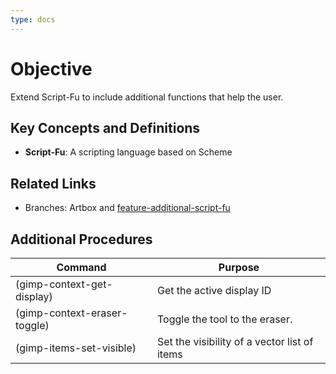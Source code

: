 ```yaml
---
type: docs
---
```


# Objective

Extend Script-Fu to include additional functions that help the user.

## Key Concepts and Definitions

- **Script-Fu**: A scripting language based on Scheme 

## Related Links

- Branches: Artbox and [feature-additional-script-fu](https://gitlab.gnome.org/pixelmixer/artbox/-/tree/feature-additional-script-fu?ref_type=heads)

## Additional Procedures

| **Command** | **Purpose** |
| --- | --- |
| (gimp-context-get-display) | Get the active display ID |
| (gimp-context-eraser-toggle) | Toggle the tool to the eraser. |
| (gimp-items-set-visible) | Set the visibility of a vector list of items |
